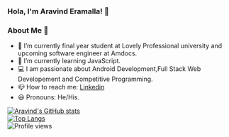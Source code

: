 ### Hola, I'm Aravind Eramalla! 👋

### About Me 🚀
- 🔭 I’m currently final year student at Lovely Professional university and upcoming software engineer at Amdocs.
- 🌱 I’m currently learning JavaScript.
- 💻 I am passionate about Android Development,Full Stack Web Developement and Competitive Programming.
- 📪 How to reach me: [Linkedin](https://www.linkedin.com/in/aravinderamalla/)
- 😃 Pronouns: He/His.

 [![Aravind's GitHub stats](https://github-readme-stats.vercel.app/api?username=aravind273&show_icons=true&theme=radical)](https://github.com/aravind273) <br>
[![Top Langs](https://github-readme-stats.vercel.app/api/top-langs/?username=aravind273)](https://github.com/aravind273) <br>
![Profile views](https://gpvc.arturio.dev/aravind273)

